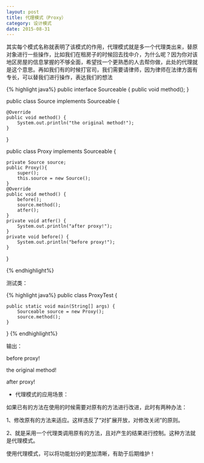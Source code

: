```yaml
---
layout: post
title: 代理模式（Proxy）
category: 设计模式
date: 2015-08-31
---
```


其实每个模式名称就表明了该模式的作用，代理模式就是多一个代理类出来，替原对象进行一些操作，比如我们在租房子的时候回去找中介，为什么呢？因为你对该地区房屋的信息掌握的不够全面，希望找一个更熟悉的人去帮你做，此处的代理就是这个意思。再如我们有的时候打官司，我们需要请律师，因为律师在法律方面有专长，可以替我们进行操作，表达我们的想法

<!-- more -->

{% highlight java%}
public interface Sourceable {
	public void method();
}

public class Source implements Sourceable {

	@Override
	public void method() {
		System.out.println("the original method!");
	}
}

public class Proxy implements Sourceable {

	private Source source;
	public Proxy(){
		super();
		this.source = new Source();
	}
	@Override
	public void method() {
		before();
		source.method();
		atfer();
	}
	private void atfer() {
		System.out.println("after proxy!");
	}
	private void before() {
		System.out.println("before proxy!");
	}
}

{% endhighlight%}

测试类：

{% highlight java%}
public class ProxyTest {

	public static void main(String[] args) {
		Sourceable source = new Proxy();
		source.method();
	}

}
{% endhighlight%}

输出：

before proxy!

the original method!

after proxy!

* 代理模式的应用场景：

如果已有的方法在使用的时候需要对原有的方法进行改进，此时有两种办法：

1、修改原有的方法来适应。这样违反了“对扩展开放，对修改关闭”的原则。

2、就是采用一个代理类调用原有的方法，且对产生的结果进行控制。这种方法就是代理模式。

使用代理模式，可以将功能划分的更加清晰，有助于后期维护！

